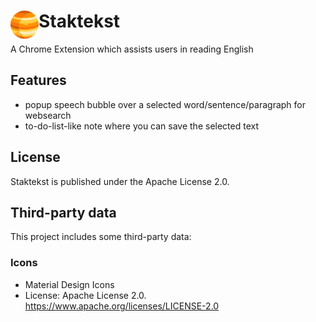 # <img src="public/icons/icon_48.png" width="45" align="left"> Staktekst

A Chrome Extension which assists users in reading English

## Features

- popup speech bubble over a selected word/sentence/paragraph for websearch
- to-do-list-like note where you can save the selected text


## License

Staktekst is published under the Apache License 2.0.


## Third-party data

This project includes some third-party data:

### 

### Icons
- Material Design Icons
- License: Apache License 2.0. https://www.apache.org/licenses/LICENSE-2.0
